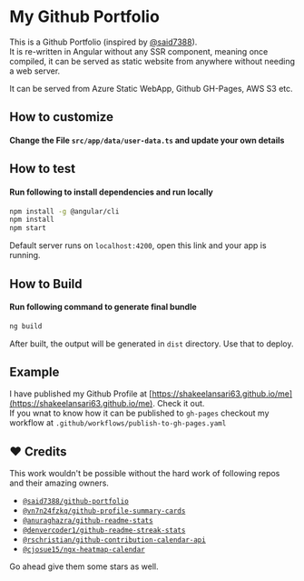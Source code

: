 # My Github Portfolio

This is a Github Portfolio (inspired by [@said7388](said7388/github-portfolio)).  
It is re-written in Angular without any SSR component, meaning once compiled, it can be served as static website from anywhere without needing a web server.

It can be served from Azure Static WebApp, Github GH-Pages, AWS S3 etc.

## How to customize

#### Change the File `src/app/data/user-data.ts` and update your own details

## How to test

#### Run following to install dependencies and run locally

```bash
npm install -g @angular/cli
npm install
npm start
```

Default server runs on `localhost:4200`, open this link and your app is running.

## How to Build

#### Run following command to generate final bundle

```bash
ng build
```

After built, the output will be generated in `dist` directory. Use that to deploy.

## Example

I have published my Github Profile at [https://shakeelansari63.github.io/me](https://shakeelansari63.github.io/me). Check it out.  
If you wnat to know how it can be published to `gh-pages` checkout my workflow at `.github/workflows/publish-to-gh-pages.yaml`

## ❤️ Credits

This work wouldn't be possible without the hard work of following repos and their amazing owners.

- [`@said7388/github-portfolio`](https://github.com/said7388/github-portfolio)
- [`@vn7n24fzkq/github-profile-summary-cards`](https://github.com/vn7n24fzkq/github-profile-summary-cards)
- [`@anuraghazra/github-readme-stats`](https://github.com/anuraghazra/github-readme-stats)
- [`@denvercoder1/github-readme-streak-stats`](https://github.com/denvercoder1/github-readme-streak-stats)
- [`@rschristian/github-contribution-calendar-api`](https://github.com/rschristian/github-contribution-calendar-api)
- [`@cjosue15/ngx-heatmap-calendar`](https://github.com/cjosue15/ngx-heatmap-calendar)

Go ahead give them some stars as well.
